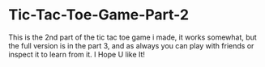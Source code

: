 # Tic-Tac-Toe-Game-Part-2
This is the 2nd part of the tic tac toe game i made, it works somewhat, but the full version is in the part 3, and as always you can play with friends or inspect it to learn from it. I Hope U like It!
